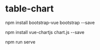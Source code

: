 # table-chart


npm install bootstrap-vue bootstrap --save

npm install vue-chartjs chart.js --save


npm run serve
